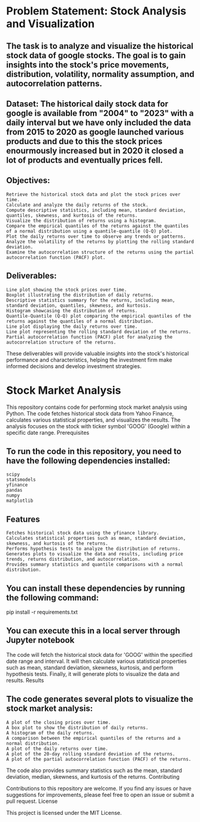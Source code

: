 # Problem Statement: Stock Analysis and Visualization

## The task is to analyze and visualize the historical stock data of google stocks. The goal is to gain insights into the stock's price movements, distribution, volatility, normality assumption, and autocorrelation patterns.

## Dataset: The historical daily stock data for google is available from "2004" to "2023" with a daily interval but we have only included the data from 2015 to 2020 as google launched various products and due to this the stock prices enourmously increased but in 2020 it closed a lot of products and eventually prices fell.

## Objectives:

    Retrieve the historical stock data and plot the stock prices over time.
    Calculate and analyze the daily returns of the stock.
    Compute descriptive statistics, including mean, standard deviation, quantiles, skewness, and kurtosis of the returns.
    Visualize the distribution of returns using a histogram.
    Compare the empirical quantiles of the returns against the quantiles of a normal distribution using a quantile-quantile (Q-Q) plot.
    Plot the daily returns over time to observe any trends or patterns.
    Analyze the volatility of the returns by plotting the rolling standard deviation.
    Examine the autocorrelation structure of the returns using the partial autocorrelation function (PACF) plot.

## Deliverables:

    Line plot showing the stock prices over time.
    Boxplot illustrating the distribution of daily returns.
    Descriptive statistics summary for the returns, including mean, standard deviation, quantiles, skewness, and kurtosis.
    Histogram showcasing the distribution of returns.
    Quantile-Quantile (Q-Q) plot comparing the empirical quantiles of the returns against the quantiles of a normal distribution.
    Line plot displaying the daily returns over time.
    Line plot representing the rolling standard deviation of the returns.
    Partial autocorrelation function (PACF) plot for analyzing the autocorrelation structure of the returns.

These deliverables will provide valuable insights into the stock's historical performance and characteristics, helping the investment firm make informed decisions and develop investment strategies.
# Stock Market Analysis

This repository contains code for performing stock market analysis using Python. The code fetches historical stock data from Yahoo Finance, calculates various statistical properties, and visualizes the results. The analysis focuses on the stock with ticker symbol 'GOOG' (Google) within a specific date range.
Prerequisites

## To run the code in this repository, you need to have the following dependencies installed:

    scipy
    statsmodels
    yfinance
    pandas
    numpy
    matplotlib
    
 ## Features

    Fetches historical stock data using the yfinance library.
    Calculates statistical properties such as mean, standard deviation, skewness, and kurtosis of the returns.
    Performs hypothesis tests to analyze the distribution of returns.
    Generates plots to visualize the data and results, including price trends, returns distribution, and autocorrelation.
    Provides summary statistics and quantile comparisons with a normal distribution.

## You can install these dependencies by running the following command:

pip install -r requirements.txt

## You can execute this in a local server through Jupyter notebook

The code will fetch the historical stock data for 'GOOG' within the specified date range and interval. It will then calculate various statistical properties such as mean, standard deviation, skewness, kurtosis, and perform hypothesis tests. Finally, it will generate plots to visualize the data and results.
Results

## The code generates several plots to visualize the stock market analysis:

    A plot of the closing prices over time.
    A box plot to show the distribution of daily returns.
    A histogram of the daily returns.
    A comparison between the empirical quantiles of the returns and a normal distribution.
    A plot of the daily returns over time.
    A plot of the 20-day rolling standard deviation of the returns.
    A plot of the partial autocorrelation function (PACF) of the returns.

The code also provides summary statistics such as the mean, standard deviation, median, skewness, and kurtosis of the returns.
Contributing

Contributions to this repository are welcome. If you find any issues or have suggestions for improvements, please feel free to open an issue or submit a pull request.
License

This project is licensed under the MIT License.
